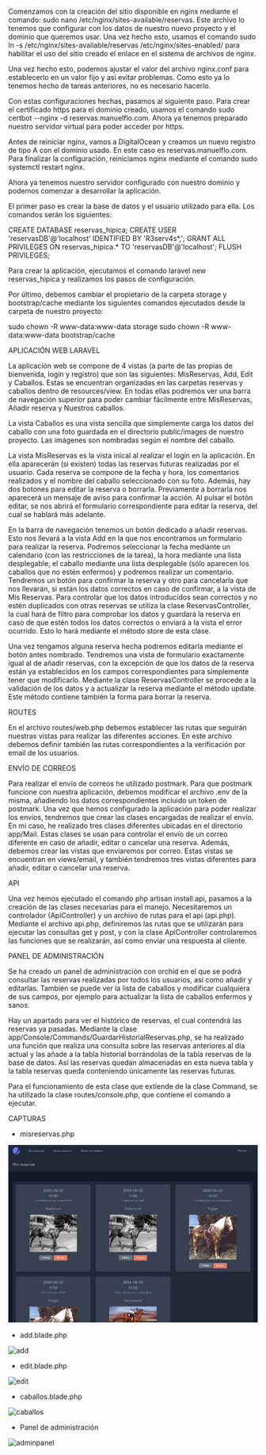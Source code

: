 Comenzamos con la creación del sitio disponible en nginx mediante el comando: sudo nano /etc/nginx/sites-available/reservas. Este archivo lo tenemos que configurar con los datos de nuestro nuevo proyecto y el dominio que queremos usar. Una vez hecho esto, usamos el comando sudo ln -s /etc/nginx/sites-available/reservas /etc/nginx/sites-enabled/ para habilitar el uso del sitio creado el enlace en el sistema de archivos de nginx.

Una vez hecho esto, podemos ajustar el valor del archivo nginx.conf para establecerlo en un valor fijo y así evitar problemas. Como esto ya lo tenemos hecho de tareas anteriores, no es necesario hacerlo.

Con estas configuraciones hechas, pasamos al siguiente paso. Para crear el certificado https para el dominio creado, usamos el comando sudo certbot --nginx -d reservas.manuelflo.com. Ahora ya tenemos preparado nuestro servidor virtual para poder acceder por https.

Antes de reiniciar nginx, vamos a DigitalOcean y creamos un nuevo registro de tipo A con el dominio usado. En este caso es reservas.manuelflo.com. Para finalizar la configuración, reiniciamos nginx mediante el comando sudo systemctl restart nginx.

Ahora ya tenemos nuestro servidor configurado con nuestro dominio y podemos comenzar a desarrollar la aplicación.

El primer paso es crear la base de datos y el usuario utilizado para ella. Los comandos serán los siguientes:

CREATE DATABASE reservas_hipica;
CREATE USER 'reservasDB'@'localhost' IDENTIFIED BY 'R3serv4s*,';
GRANT ALL PRIVILEGES ON reservas_hipica.* TO 'reservasDB'@'localhost';
FLUSH PRIVILEGES;

Para crear la aplicación, ejecutamos el comando laravel new reservas_hipica y realizamos los pasos de configuración.

Por último, debemos cambiar el propietario de la carpeta storage y bootstrap/cache mediante los siguientes comandos ejecutados desde la carpeta de nuestro proyecto:

sudo chown -R www-data:www-data storage
sudo chown -R www-data:www-data bootstrap/cache



APLICACIÓN WEB LARAVEL

La aplicación web se compone de 4 vistas (a parte de las propias de bienvenida, login y registro) que son las siguientes: MisReservas, Add, Edit y Caballos. Estas se encuentran organizadas en las carpetas reservas y caballos dentro de resources/view. En todas ellas podremos ver una barra de navegación superior para poder cambiar fácilmente entre MisReservas, Añadir reserva y Nuestros caballos.

La vista Caballos es una vista sencilla que simplemente carga los datos del caballo con una foto guardada en el directorio public/images de nuestro proyecto. Las imágenes son nombradas según el nombre del caballo.

La vista MisReservas es la vista inical al realizar el login en la aplicación. En ella aparecerán (si existen) todas las reservas futuras realizadas por el usuario. Cada reserva se compone de la fecha y hora, los comentarios realizados y el nombre del caballo seleccionado con su foto. Además, hay dos botones para editar la reserva o borrarla. Previamente a borrarla nos aparecerá un mensaje de aviso para confirmar la acción. Al pulsar el botón editar, se nos abrirá el formulario correspondiente para editar la reserva, del cual se hablará más adelante.

En la barra de navegación tenemos un botón dedicado a añadir reservas. Esto nos llevará a la vista Add en la que nos encontramos un formulario para realizar la reserva. Podremos seleccionar la fecha mediante un calendario (con las restricciones de la tarea), la hora mediante una lista desplegable, el caballo mediante una lista desplegable (sólo aparecen los caballos que no estén enfermos) y podremos realizar un comentario. Tendremos un botón para confirmar la reserva y otro para cancelarla que nos llevarán, si están los datos correctos en caso de confirmar, a la vista de Mis Reservas. Para controlar que los datos introducidos sean correctos y no estén duplicados con otras reservas se utiliza la clase ReservasController, la cual hará de filtro para comprobar los datos y guardará la reserva en caso de que estén todos los datos correctos o enviará a la vista el error ocurrido. Esto lo hará mediante el método store de esta clase.

Una vez tengamos alguna reserva hecha podremos editarla mediante el botón antes nombrado. Tendremos una vista de formulario exactamente igual al de añadir reservas, con la excepción de que los datos de la reserva están ya establecidos en los campos correspondientes para simplemente tener que modificarlo. Mediante la clase ReservasController se procede a la validación de los datos y a actualizar la reserva mediante el método update. Este método contiene también la forma para borrar la reserva.



ROUTES

En el archivo routes/web.php debemos establecer las rutas que seguirán nuestras vistas para realizar las diferentes acciones. En este archivo debemos definir también las rutas correspondientes a la verificación por email de los usuarios.



ENVÍO DE CORREOS

Para realizar el envío de correos he utilizado postmark. Para que postmark funcione con nuestra aplicación, debemos modificar el archivo .env de la misma, añadiendo los datos correspondientes incluido un token de postmark. Una vez que hemos configurado la aplicación para poder realizar los envíos, tendremos que crear las clases encargadas de realizar el envío. En mi caso, he realizado tres clases diferentes ubicadas en el directorio app/Mail. Estas clases se usan para controlar el envío de un correo diferente en caso de añadir, editar o cancelar una reserva. Además, debemos crear las vistas que enviaremos por correo. Estas vistas se encuentran en views/email, y también tendremos tres vistas diferentes para añadir, editar o cancelar una reserva.



API

Una vez hemos ejecutado el comando php artisan install:api, pasamos a la creación de las clases necesarias para el manejo. Necesitaremos un controlador (ApiController) y un archivo de rutas para el api (api.php). Mediante el archivo api.php, definiremos las rutas que se utilizarán para ejecutar las consultas get y post, y con la clase ApiController controlaremos las funciones que se realizarán, así como enviar una respuesta al cliente.



PANEL DE ADMINISTRACIÓN

Se ha creado un panel de administración con orchid en el que se podrá consultar las reservas realizadas por todos los usuarios, así como añadir y editarlas. También se puede ver la lista de caballos y modificar cualquiera de sus campos, por ejemplo para actualizar la lista de caballos enfermos y sanos.

Hay un apartado para ver el histórico de reservas, el cual contendrá las reservas ya pasadas. Mediante la clase app/Console/Commands/GuardarHistorialReservas.php, se ha realizado una función que realiza una consulta sobre las reservas anteriores al día actual y las añade a la tabla historial borrándolas de la tabla reservas de la base de datos. Así las reservas quedan almacenadas en esta nueva tabla y la tabla reservas queda conteniendo únicamente las reservas futuras.

Para el funcionamiento de esta clase que extiende de la clase Command, se ha utilizado la clase routes/console.php, que contiene el comando a ejecutar.



CAPTURAS

- misreservas.php

![misreservas](./public/images/vistas/misreservas.jpg)

- add.blade.php

![add](asset('images/vistas/addreserva.jpg'))

- edit.blade.php

![edit](asset('images/vistas/editreserva.jpg'))

- caballos.blade.php

![caballos](asset('images/vistas/caballos.jpg'))

- Panel de administración

![adminpanel](asset('images/vistas/adminpanel.jpg'))



